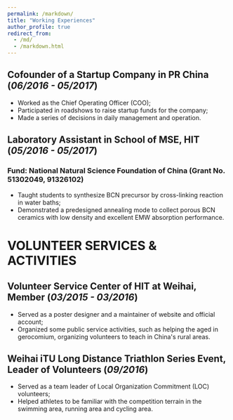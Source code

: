 ```yaml
---
permalink: /markdown/
title: "Working Experiences"
author_profile: true
redirect_from:
  - /md/
  - /markdown.html
---
```




## Cofounder of a Startup Company in PR China (*06/2016 - 05/2017*)
*	Worked as the Chief Operating Officer (COO);       
*	Participated in roadshows to raise startup funds for the company;       
*	Made a series of decisions in daily management and operation.      

## Laboratory Assistant in School of MSE, HIT (*05/2016 - 05/2017*)
### Fund: National Natural Science Foundation of China (Grant No. 51302049, 91326102)

*	Taught students to synthesize BCN precursor by cross-linking reaction in water baths;       
*	Demonstrated a predesigned annealing mode to collect porous BCN ceramics with low density and excellent EMW absorption performance.


# VOLUNTEER SERVICES & ACTIVITIES
## Volunteer Service Center of HIT at Weihai, Member (*03/2015 - 03/2016*)
*	Served as a poster designer and a maintainer of website and official account;
*	Organized some public service activities, such as helping the aged in gerocomium, organizing volunteers to teach in China's rural areas.
## Weihai iTU Long Distance Triathlon Series Event, Leader of Volunteers (*09/2016*)
*	Served as a team leader of Local Organization Commitment (LOC) volunteers;
*	Helped athletes to be familiar with the competition terrain in the swimming area, running area and cycling area.

